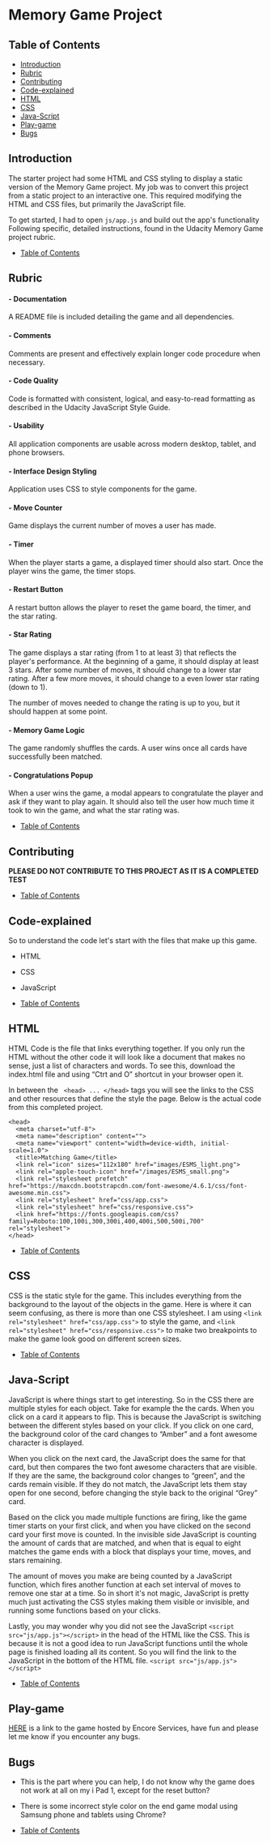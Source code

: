 # Memory Game Project

## Table of Contents

* [Introduction](#introduction)
* [Rubric](#rubric)
* [Contributing](#contributing)
* [Code-explained](#code-explained)
* [HTML](#html)
* [CSS](#css)
* [Java-Script](#java-script)
* [Play-game](#play-game)
* [Bugs](#bugs)

## Introduction

The starter project had some HTML and CSS styling to display a static version of the Memory Game project. My job was to convert this project from a static project to an interactive one. This required modifying the HTML and CSS files, but primarily the JavaScript file.

To get started, I had to open `js/app.js` and build out the app's functionality
Following specific, detailed instructions, found in the Udacity Memory Game project rubric.

* [Table of Contents](#table-of-contents)

## Rubric

#### - Documentation
A README file is included detailing the game and all dependencies.

#### - Comments
Comments are present and effectively explain longer code procedure when necessary.

#### - Code Quality
Code is formatted with consistent, logical, and easy-to-read formatting as described in the Udacity JavaScript Style Guide.

#### - Usability
All application components are usable across modern desktop, tablet, and phone browsers.

#### - Interface Design Styling
Application uses CSS to style components for the game.

#### - Move Counter
Game displays the current number of moves a user has made.

#### - Timer
When the player starts a game, a displayed timer should also start. Once the player wins the game, the timer stops.

#### - Restart Button
A restart button allows the player to reset the game board, the timer, and the star rating.

#### - Star Rating
The game displays a star rating (from 1 to at least 3) that reflects the player's performance. At the beginning of a game, it should display at least 3 stars. After some number of moves, it should change to a lower star rating. After a few more moves, it should change to a even lower star rating (down to 1).

The number of moves needed to change the rating is up to you, but it should happen at some point.

#### - Memory Game Logic
The game randomly shuffles the cards. A user wins once all cards have successfully been matched.

#### - Congratulations Popup
When a user wins the game, a modal appears to congratulate the player and ask if they want to play again. It should also tell the user how much time it took to win the game, and what the star rating was.

* [Table of Contents](#table-of-contents)

## Contributing

**PLEASE DO NOT CONTRIBUTE TO THIS PROJECT AS IT IS A COMPLETED TEST**

* [Table of Contents](#table-of-contents)

## Code-explained

So to understand the code let's start with the files that make up this game.

* HTML
* CSS
* JavaScript

* [Table of Contents](#table-of-contents)

## HTML
HTML Code is the file that links everything together. If you only run the HTML without the other code it will look like a document that makes no sense, just a list of characters and words. To see this, download the index.html file and using “Ctrt and O” shortcut in your browser open it.

In between the ``` <head> ... </head>``` tags you will see the links to the CSS and other resources that define the style the page. Below is the actual code from this completed project.
```
<head>
  <meta charset="utf-8">
  <meta name="description" content="">
  <meta name="viewport" content="width=device-width, initial-scale=1.0">
  <title>Matching Game</title>
  <link rel="icon" sizes="112x180" href="images/ESMS_light.png">
  <link rel="apple-touch-icon" href="/images/ESMS_small.png">
  <link rel="stylesheet prefetch" href="https://maxcdn.bootstrapcdn.com/font-awesome/4.6.1/css/font-awesome.min.css">
  <link rel="stylesheet" href="css/app.css">
  <link rel="stylesheet" href="css/responsive.css">
  <link href="https://fonts.googleapis.com/css?family=Roboto:100,100i,300,300i,400,400i,500,500i,700" rel="stylesheet">
</head>
```
* [Table of Contents](#table-of-contents)

## CSS

CSS is the static style for the game. This includes everything from the background to the layout of the objects in the game. Here is where it can seem confusing, as there is more than one CSS stylesheet. I am using ``` <link rel="stylesheet" href="css/app.css"> ``` to style the game, and ``` <link rel="stylesheet" href="css/responsive.css"> ``` to make two breakpoints to make the game look good on different screen sizes.

* [Table of Contents](#table-of-contents)

## Java-Script

JavaScript is where things start to get interesting. So in the CSS there are multiple styles for each object. Take for example the the cards. When you click on a card it appears to flip. This is because the JavaScript is switching between the different styles based on your click. If you click on one card, the background color of the card changes to “Amber” and a font awesome character is displayed.

When you click on the next card, the JavaScript does the same for that card, but then compares the two font awesome characters that are visible. If they are the same, the background color changes to “green”, and the cards remain visible. If they do not match, the JavaScript lets them stay open for one second, before changing the style back to the original “Grey” card.

Based on the click you made multiple functions are firing, like the game timer starts on your first click, and  when you have clicked on the second card your first move is counted. In the invisible side JavaScript is counting the amount of cards that are matched, and when that is equal to eight matches the game ends with a block that displays your time, moves, and stars remaining.

The amount of moves you make are being counted by a JavaScript function, which fires another function at each set interval of moves to remove one star at a time. So in short it's not magic, JavaScript is pretty much just activating the CSS styles making them visible or invisible, and running some functions based on your clicks.

Lastly, you may wonder why you did not see the JavaScript ``` <script src="js/app.js"></script> ``` in the head of the HTML like the CSS. This is because it is not a good idea to run JavaScript functions until the whole page is finished loading all its content. So you will find the link to the JavaScript in the bottom of the HTML file. ``` <script src="js/app.js"></script> ```

* [Table of Contents](#table-of-contents)

## Play-game

[HERE](http://www.encoreservices.co.za/udacity/memoryGameProject/index.html) is a link to the game hosted by Encore Services, have fun and please let me know if you encounter any bugs.

## Bugs

* This is the part where you can help, I do not know why the game does not work at all on my i Pad 1, except for the reset button?
* There is some incorrect style color on the end game modal using Samsung phone and tablets using Chrome?

* [Table of Contents](#table-of-contents)
